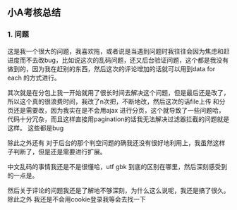 ## 小A考核总结



### 1. 问题

这是我一个很大的问题，我喜欢拖，或者说是当遇到问题时我往往会因为焦虑和赶进度而不去改bug，比如说这次的乱码问题，还又后台验证问题，这个都是我没有做到的，因为我在赶别的东西，然后这次的评论增加的话就可以用到data for each 的方式进行。

其次就是在分包上我一开始就用了很长时间去解决这个问题，但是最后还是改了，所以这个真的很浪费时间，我改了n次把，不断地改，然后这次的话file上传 和分页还是需要改，因为我实在是不会用ajax 进行分页，这个就导致了一些问题哈，代码十分冗杂，而且这样直接用pagination的话我无法解决过滤器拦截的问题就是这样。 这些都是bug

除此之外还有 对于后台的那个判空问题的确我还没有很好地利用上，我虽然这样子判断了，但是还是需要进行扩展。

中文乱码的事情我还是不是很懂哈，utf gbk 到底的区别在哪里，然后深刻感受到的一点是。

然后关于评论的问题我还是了解地不够深刻，为什么这么说呢，我还是搞了很久。除此之外 我还是不会用cookie登录我等会去找一下

